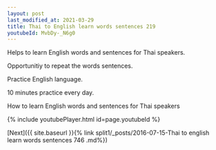 ```yaml
---
layout: post
last_modified_at: 2021-03-29
title: Thai to English learn words sentences 219 
youtubeId: MvbDy-_N6g0
---
```

 
 
Helps to learn English words and sentences for Thai speakers.

Opportunitiy to repeat the words sentences. 

Practice English language. 
 
10 minutes practice every day. 
 
How to learn English words and sentences for Thai speakers 
 
{% include youtubePlayer.html id=page.youtubeId %}
 
 
[Next]({{ site.baseurl }}{% link  split1/_posts/2016-07-15-Thai to english learn words sentences 746 .md%})
 
